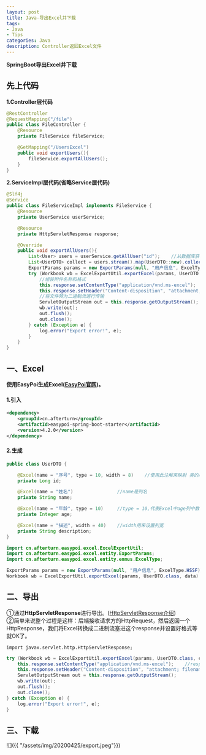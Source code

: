 ```yaml
---
layout: post
title: Java-导出Excel并下载
tags:
- Java 
- Tips
categories: Java
description: Controller返回Excel文件
---  
```

**SpringBoot导出Excel并下载**

<!-- more -->
## 先上代码
**1.Controller层代码**
```java
@RestController
@RequestMapping("/file")
public class FileController {
    @Resource
    private FileService fileService;

    @GetMapping("/UsersExcel")
    public void exportUsers(){
        fileService.exportAllUsers();
    }
}
```
**2.ServiceImpl层代码(省略Service层代码)**
```java
@Slf4j
@Service
public class FileServiceImpl implements FileService {
    @Resource
    private UserService userService;

    @Resource
    private HttpServletResponse response;

    @Override
    public void exportAllUsers(){
        List<User> users = userService.getAllUser("id");    //从数据库获取源数据
        List<UserDTO> collect = users.stream().map(UserDTO::new).collect(Collectors.toList());   //转为DTO
        ExportParams params = new ExportParams(null, "用户信息", ExcelType.HSSF);    //三个参数(Excel中标题，sheetName，Excel类型)
        try (Workbook wb = ExcelExportUtil.exportExcel(params, UserDTO.class, collect)) {
            //组装附件名称和格式
            this.response.setContentType("application/vnd.ms-excel");
            this.response.setHeader("Content-disposition", "attachment; filename=" + URLEncoder.encode("用户信息.xls", "UTF-8"));
            //将文件转为二进制流进行传输
            ServletOutputStream out = this.response.getOutputStream();
            wb.write(out);
            out.flush();
            out.close();
        } catch (Exception e) {
            log.error("Export error!", e);
        }
    }
}
```
## 一、Excel
**使用EasyPoi生成Excel([EasyPoi官网](http://doc.wupaas.com/docs/easypoi/easypoi-1c0u4mo8p4ro8))。**
#### 1.引入
```xml
<dependency>
    <groupId>cn.afterturn</groupId>
    <artifactId>easypoi-spring-boot-starter</artifactId>
    <version>4.2.0</version>
</dependency>
```
#### 2.生成
```java
public class UserDTO {

    @Excel(name = "序号", type = 10, width = 8)    //使用此注解来映射 类的属性 与 Excel的列
    private Long id;

    @Excel(name = "姓名")                //name是列名
    private String name;

    @Excel(name = "年龄", type = 10)     //type = 10,代表Excel中age列中数据类型是文本
    private Integer age;

    @Excel(name = "描述", width = 40)    //width用来设置列宽
    private String description;
}
```
```java
import cn.afterturn.easypoi.excel.ExcelExportUtil;
import cn.afterturn.easypoi.excel.entity.ExportParams;
import cn.afterturn.easypoi.excel.entity.enmus.ExcelType;

ExportParams params = new ExportParams(null, "用户信息", ExcelType.HSSF);
Workbook wb = ExcelExportUtil.exportExcel(params, UserDTO.class, data)    //data一般为一个List
```
## 二、导出
①通过**HttpServletResponse**进行导出。([HttpServletResponse介绍](https://www.jianshu.com/p/8bc6b82403c5))  
②简单来说整个过程是这样：后端接收请求方的HttpRequest，然后返回一个HttpResponse，我们将Excel转换成二进制流塞进这个response并设置好格式等就OK了。
```text
import javax.servlet.http.HttpServletResponse;
```
```java
try (Workbook wb = ExcelExportUtil.exportExcel(params, UserDTO.class, collect)) {
    this.response.setContentType("application/vnd.ms-excel");    //response是注入的HttpServletResponse对象
    this.response.setHeader("Content-disposition", "attachment; filename=" + URLEncoder.encode("用户信息.xls", "UTF-8"));
    ServletOutputStream out = this.response.getOutputStream();
    wb.write(out);
    out.flush();
    out.close();
} catch (Exception e) {
    log.error("Export error!", e);
}
```
## 三、下载
![]({{ "/assets/img/20200425/export.jpeg"}})